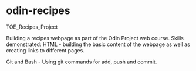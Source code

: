 # odin-recipes
TOE_Recipes_Project

Building a recipes webpage as part of the Odin Project web course. 
Skills demonstrated:
HTML - building the basic content of the webpage as well as creating links to different pages. 

Git and Bash - Using git commands for add, push and commit.